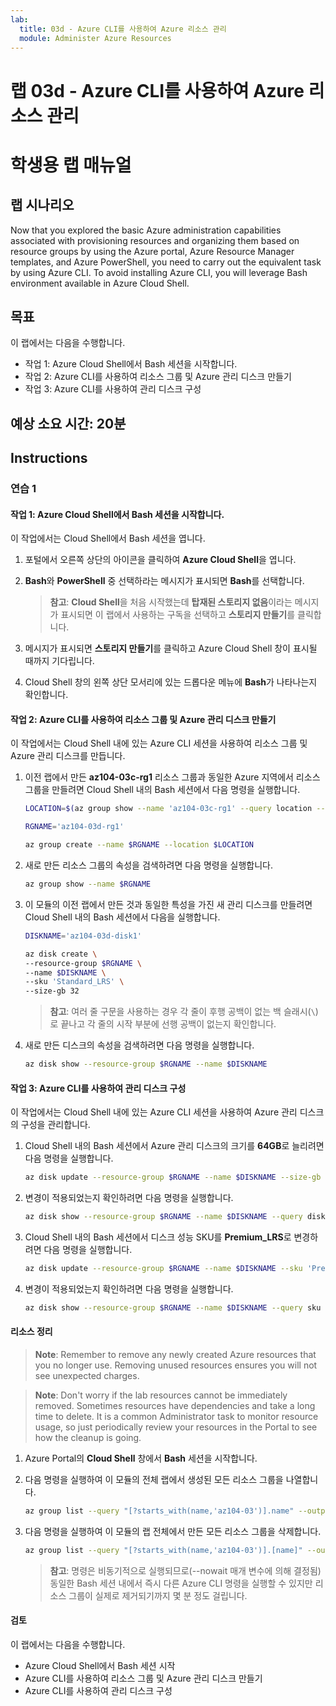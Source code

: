 ```yaml
---
lab:
  title: 03d - Azure CLI를 사용하여 Azure 리소스 관리
  module: Administer Azure Resources
---
```


# <a name="lab-03d---manage-azure-resources-by-using-azure-cli"></a>랩 03d - Azure CLI를 사용하여 Azure 리소스 관리
# <a name="student-lab-manual"></a>학생용 랩 매뉴얼

## <a name="lab-scenario"></a>랩 시나리오

Now that you explored the basic Azure administration capabilities associated with provisioning resources and organizing them based on resource groups by using the Azure portal, Azure Resource Manager templates, and Azure PowerShell, you need to carry out the equivalent task by using Azure CLI. To avoid installing Azure CLI, you will leverage Bash environment available in Azure Cloud Shell.

## <a name="objectives"></a>목표

이 랩에서는 다음을 수행합니다.

+ 작업 1: Azure Cloud Shell에서 Bash 세션을 시작합니다.
+ 작업 2: Azure CLI를 사용하여 리소스 그룹 및 Azure 관리 디스크 만들기
+ 작업 3: Azure CLI를 사용하여 관리 디스크 구성

## <a name="estimated-timing-20-minutes"></a>예상 소요 시간: 20분

## <a name="instructions"></a>Instructions

### <a name="exercise-1"></a>연습 1

#### <a name="task-1-start-a-bash-session-in-azure-cloud-shell"></a>작업 1: Azure Cloud Shell에서 Bash 세션을 시작합니다.

이 작업에서는 Cloud Shell에서 Bash 세션을 엽니다. 

1. 포털에서 오른쪽 상단의 아이콘을 클릭하여 **Azure Cloud Shell**을 엽니다.

1. **Bash**와 **PowerShell** 중 선택하라는 메시지가 표시되면 **Bash**를 선택합니다. 

    >**참고**: **Cloud Shell**을 처음 시작했는데 **탑재된 스토리지 없음**이라는 메시지가 표시되면 이 랩에서 사용하는 구독을 선택하고 **스토리지 만들기**를 클릭합니다. 

1. 메시지가 표시되면 **스토리지 만들기**를 클릭하고 Azure Cloud Shell 창이 표시될 때까지 기다립니다. 

1. Cloud Shell 창의 왼쪽 상단 모서리에 있는 드롭다운 메뉴에 **Bash**가 나타나는지 확인합니다.

#### <a name="task-2-create-a-resource-group-and-an-azure-managed-disk-by-using-azure-cli"></a>작업 2: Azure CLI를 사용하여 리소스 그룹 및 Azure 관리 디스크 만들기

이 작업에서는 Cloud Shell 내에 있는 Azure CLI 세션을 사용하여 리소스 그룹 및 Azure 관리 디스크를 만듭니다.

1. 이전 랩에서 만든 **az104-03c-rg1** 리소스 그룹과 동일한 Azure 지역에서 리소스 그룹을 만들려면 Cloud Shell 내의 Bash 세션에서 다음 명령을 실행합니다.

   ```sh
   LOCATION=$(az group show --name 'az104-03c-rg1' --query location --out tsv)

   RGNAME='az104-03d-rg1'

   az group create --name $RGNAME --location $LOCATION
   ```
1. 새로 만든 리소스 그룹의 속성을 검색하려면 다음 명령을 실행합니다.

   ```sh
   az group show --name $RGNAME
   ```
1. 이 모듈의 이전 랩에서 만든 것과 동일한 특성을 가진 새 관리 디스크를 만들려면 Cloud Shell 내의 Bash 세션에서 다음을 실행합니다.

   ```sh
   DISKNAME='az104-03d-disk1'

   az disk create \
   --resource-group $RGNAME \
   --name $DISKNAME \
   --sku 'Standard_LRS' \
   --size-gb 32
   ```
    >**참고**: 여러 줄 구문을 사용하는 경우 각 줄이 후행 공백이 없는 백 슬래시(`\`)로 끝나고 각 줄의 시작 부분에 선행 공백이 없는지 확인합니다.

1. 새로 만든 디스크의 속성을 검색하려면 다음 명령을 실행합니다.

   ```sh
   az disk show --resource-group $RGNAME --name $DISKNAME
   ```

#### <a name="task-3-configure-the-managed-disk-by-using-azure-cli"></a>작업 3: Azure CLI를 사용하여 관리 디스크 구성

이 작업에서는 Cloud Shell 내에 있는 Azure CLI 세션을 사용하여 Azure 관리 디스크의 구성을 관리합니다. 

1. Cloud Shell 내의 Bash 세션에서 Azure 관리 디스크의 크기를 **64GB**로 늘리려면 다음 명령을 실행합니다.

   ```sh
   az disk update --resource-group $RGNAME --name $DISKNAME --size-gb 64
   ```

1. 변경이 적용되었는지 확인하려면 다음 명령을 실행합니다.

   ```sh
   az disk show --resource-group $RGNAME --name $DISKNAME --query diskSizeGb
   ```

1. Cloud Shell 내의 Bash 세션에서 디스크 성능 SKU를 **Premium_LRS**로 변경하려면 다음 명령을 실행합니다.

   ```sh
   az disk update --resource-group $RGNAME --name $DISKNAME --sku 'Premium_LRS'
   ```

1. 변경이 적용되었는지 확인하려면 다음 명령을 실행합니다.

   ```sh
   az disk show --resource-group $RGNAME --name $DISKNAME --query sku
   ```

#### <a name="clean-up-resources"></a>리소스 정리

 > <bpt id="p1">**</bpt>Note<ept id="p1">**</ept>: Remember to remove any newly created Azure resources that you no longer use. Removing unused resources ensures you will not see unexpected charges.

 > <bpt id="p1">**</bpt>Note<ept id="p1">**</ept>:  Don't worry if the lab resources cannot be immediately removed. Sometimes resources have dependencies and take a long time to delete. It is a common Administrator task to monitor resource usage, so just periodically review your resources in the Portal to see how the cleanup is going. 

1. Azure Portal의 **Cloud Shell** 창에서 **Bash** 세션을 시작합니다.

1. 다음 명령을 실행하여 이 모듈의 전체 랩에서 생성된 모든 리소스 그룹을 나열합니다.

   ```sh
   az group list --query "[?starts_with(name,'az104-03')].name" --output tsv
   ```

1. 다음 명령을 실행하여 이 모듈의 랩 전체에서 만든 모든 리소스 그룹을 삭제합니다.

   ```sh
   az group list --query "[?starts_with(name,'az104-03')].[name]" --output tsv | xargs -L1 bash -c 'az group delete --name $0 --no-wait --yes'
   ```

    >**참고**: 명령은 비동기적으로 실행되므로(--nowait 매개 변수에 의해 결정됨) 동일한 Bash 세션 내에서 즉시 다른 Azure CLI 명령을 실행할 수 있지만 리소스 그룹이 실제로 제거되기까지 몇 분 정도 걸립니다.

#### <a name="review"></a>검토

이 랩에서는 다음을 수행합니다.

- Azure Cloud Shell에서 Bash 세션 시작
- Azure CLI를 사용하여 리소스 그룹 및 Azure 관리 디스크 만들기
- Azure CLI를 사용하여 관리 디스크 구성
